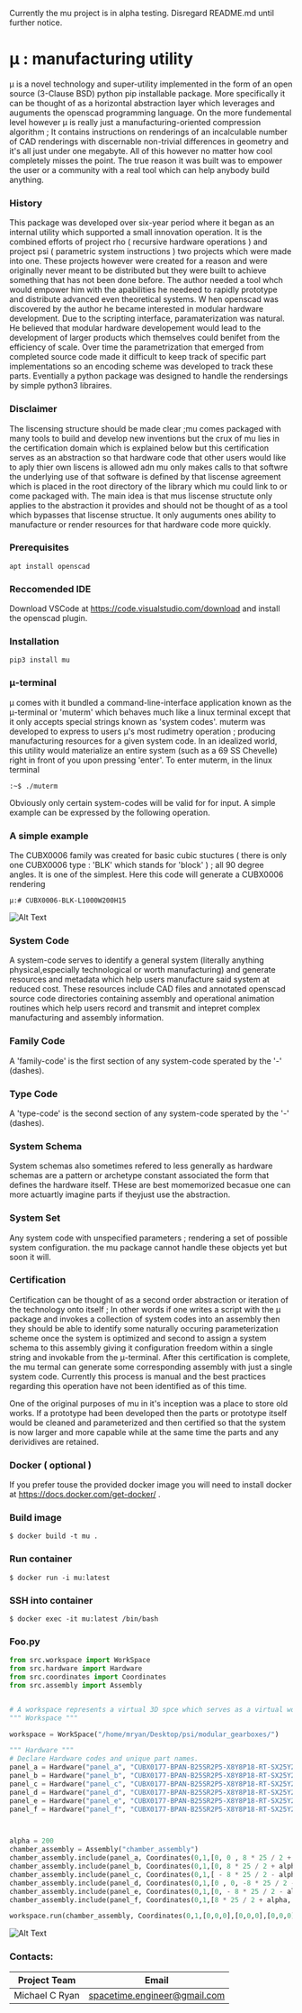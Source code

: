 Currently the mu project is in alpha testing. Disregard README.md until further notice.


# μ : manufacturing utility

μ is a novel technology and super-utility implemented in the form of an open source (3-Clause BSD) python pip installable package. More specifically it can be thought of as a horizontal abstraction layer which leverages and auguments the openscad programming language. On the more fundemental level however μ is really just a manufacturing-oriented compression algorithm ; It contains instructions on renderings of an incalculable number of CAD renderings with discernable non-trivial differences in geometry and it's all just under one megabyte. All of this however no matter how cool completely misses the point. The true reason it was built was to empower the user or a community with a real tool which can help anybody build anything. 

### History
This package was developed over six-year period where it began as an internal utility which supported a small innovation operation. It is the combined efforts of project rho ( recursive hardware operations ) and project psi ( parametric system instructions ) two projects which were made into one. These projects however were created for a reason and were originally never meant to be distributed but they were built to achieve something that has not been done before. The author needed a tool whch would empower him with the apabilities he needeed to rapidly prototype and distribute advanced even theoretical systems. W
hen openscad was discovered by the author he became interested in modular hardware development. Due to the scripting interface, paramaterization was natural. He believed that modular hardware developement would lead to the development of larger products which themselves could benifet from the efficiency of scale. Over time the parametrization that emerged from completed source code made it difficult to keep track of specific part implementations so an encoding scheme was developed to track these parts. Eventially a python package was designed to handle the rendersings by simple python3 libraires.

### Disclaimer

The liscensing structure should be made clear ;mu comes packaged with many tools to build and develop new inventions but the crux of mu lies in the certification domain which is explained below but this certification serves as an abstraction so that hardware code that other users would like to aply thier own liscens is allowed adn mu only makes calls to that softwre the underlying use of that software is defined by that liscense agreement which is placed in the root directory of the library which mu could link to or come packaged with. The main idea is that mus liscense structute only applies to the abstraction it provides and should not be thought of as a tool which bypasses that liscense structue. It only auguments ones ability to manufacture or render resources for that hardware code more quickly.

### Prerequisites

    apt install openscad

### Reccomended IDE

Download VSCode at https://code.visualstudio.com/download and install the openscad plugin.

### Installation

    pip3 install mu


### μ-terminal
μ comes with it bundled a command-line-interface application known as the μ-terminal or 'muterm' which behaves much like a linux terminal except that it only accepts special strings known as 'system codes'. muterm was developed to express to users μ's most rudimetry operation ; producing manufacturing resources for a given system code. In an idealized world, this utility would materialize an entire system (such as a 69 SS Chevelle) right in front of you upon pressing 'enter'. To enter muterm, in the linux terminal

    :~$ ./muterm 

Obviously only certain system-codes will be valid for for input. A simple example can be expressed by the following operation.

### A simple example
The CUBX0006 family was created for basic cubic stuctures ( there is only one CUBX0006 type : 'BLK' which stands for 'block' ) ; all 90 degree angles. It is one of the simplest. Here this code will generate a CUBX0006 rendering

    μ:# CUBX0006-BLK-L1000W200H15
    


![Alt Text](resources/CUBX0006-BLK-L1000W200H15.png)


### System Code
A system-code serves to identify a general system (literally anything physical,especially technological or worth manufacturing) and generate resources and metadata which help users manufacture said system at reduced cost. These resources include CAD files and annotated openscad source code directories containing assembly and operational animation routines which help users record and transmit and intepret complex manufacturing and assembly information.

### Family Code
A 'family-code' is the first section of any system-code sperated by the '-' (dashes).


### Type Code
A 'type-code' is the second section of any system-code sperated by the '-' (dashes).


### System Schema
System schemas also sometimes refered to less generally as hardware schemas are a pattern or archetype constant associated the form that defines the hardware itself. THese are best momemorized becasue one can more actuartly imagine parts if theyjust use the abstraction.

### System Set
Any system code with unspecified parameters ; rendering a set of possible system configuration. the mu package cannot handle these objects yet but soon it will. 


### Certification
Certification can be thought of as a second order abstraction or iteration of the technology onto itself ; In other words if one writes a script with the μ package and invokes a collection of system codes into an assembly then they should be able to identify some naturally occuring parameterization scheme once the system is optimized and second to assign a system schema to this assembly giving it configuration freedom within a single string and invokable from the μ-terminal. After this certification is complete, the mu termal can generate some corresponding assembly with just a single system code. Currently this process is manual and the best practices regarding this operation have not been identified as of this time.


One of the original purposes of mu in it's inception was a place to store old works. If a prototype had been developed then the parts or prototype itself would be cleaned and parameterized and then certified so that the system is now larger and more capable while at the same time the parts and any derividives are retained.


### Docker ( optional )

If you prefer touse the provided docker image you will need to install docker at https://docs.docker.com/get-docker/ .

### Build image

    $ docker build -t mu .

### Run container

    $ docker run -i mu:latest


### SSH into container

 	$ docker exec -it mu:latest /bin/bash



### Foo.py
```python
from src.workspace import WorkSpace
from src.hardware import Hardware
from src.coordinates import Coordinates
from src.assembly import Assembly


# A workspace represents a virtual 3D spce which serves as a virtual workbench except it is not a surface but a space.
""" Workspace """

workspace = WorkSpace("/home/mryan/Desktop/psi/modular_gearboxes/")

""" Hardware """
# Declare Hardware codes and unique part names.
panel_a = Hardware("panel_a", "CUBX0177-BPAN-B25SR2P5-X8Y8P18-RT-SX25Y25-X8Y8-X20Y20Z5")
panel_b = Hardware("panel_b", "CUBX0177-BPAN-B25SR2P5-X8Y8P18-RT-SX25Y25-X8Y8-X20Y20Z5")
panel_c = Hardware("panel_c", "CUBX0177-BPAN-B25SR2P5-X8Y8P18-RT-SX25Y25-X8Y8-X20Y20Z5")
panel_d = Hardware("panel_d", "CUBX0177-BPAN-B25SR2P5-X8Y8P18-RT-SX25Y25-X8Y8-X20Y20Z5")
panel_e = Hardware("panel_e", "CUBX0177-BPAN-B25SR2P5-X8Y8P18-RT-SX25Y25-X8Y8-X20Y20Z5")
panel_f = Hardware("panel_f", "CUBX0177-BPAN-B25SR2P5-X8Y8P18-RT-SX25Y25-X8Y8-X20Y20Z5")



alpha = 200 
chamber_assembly = Assembly("chamber_assembly")
chamber_assembly.include(panel_a, Coordinates(0,1,[0, 0 , 8 * 25 / 2 + alpha],[0, 0 , 8 * 25 / 2 ],[0,0,1000],[0,0,0])) # Coordinates complete!
chamber_assembly.include(panel_b, Coordinates(0,1,[0, 8 * 25 / 2 + alpha, 0],[0, 8 * 25 / 2, 0],[0,0,1000],[-90,0,0])) # Coordinates complete!
chamber_assembly.include(panel_c, Coordinates(0,1,[ - 8 * 25 / 2 - alpha, 0, 0 ],[ - 8 * 25 / 2, 0, 0 ],[0,0,1000],[0,-90,0])) # Coordinates complete!
chamber_assembly.include(panel_d, Coordinates(0,1,[0 , 0, -8 * 25 / 2 - alpha],[0 , 0, -8 * 25 / 2 ],[0,0,1000],[0,180,0])) # Coordinates complete!
chamber_assembly.include(panel_e, Coordinates(0,1,[0, - 8 * 25 / 2 - alpha, 0 ],[0, - 8 * 25 / 2, 0 ],[0,0,1000],[90,0,0])) # Coordinates complete!
chamber_assembly.include(panel_f, Coordinates(0,1,[8 * 25 / 2 + alpha, 0 , 0],[8 * 25 / 2, 0 , 0],[0,0,1000],[90,0,90])) # Coordinates complete!

workspace.run(chamber_assembly, Coordinates(0,1,[0,0,0],[0,0,0],[0,0,0],[0,0,0]))

```


![Alt Text](resources/utility_box.gif)


### Contacts:

| Project Team          | Email                          |
| --------------------- | ------------------------------ |
| Michael C Ryan        | spacetime.engineer@gmail.com   |
